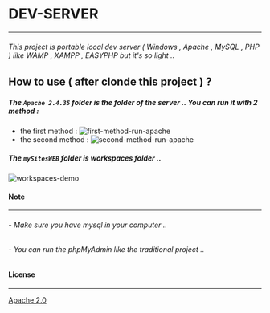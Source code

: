 # DEV-SERVER
---
 ###### This project is portable local dev server  ( Windows , Apache , MySQL , PHP ) like WAMP , XAMPP , EASYPHP but it's so light .. 
## How to use ( after clonde this project ) ?
 ##### The ```Apache 2.4.35``` folder is the folder of the server .. You can run it with 2 method :
 - the first method : 
![first-method-run-apache](https://cdn.fbsbx.com/v/t59.2708-21/54797925_412683782855633_4445787366111576064_n.gif?_nc_cat=108&_nc_ht=cdn.fbsbx.com&oh=93a8d67ed1d7ac28ef03cd32bbd7fafa&oe=5CBC657A)
 - the second method : 
![second-method-run-apache](https://cdn.fbsbx.com/v/t59.2708-21/54527158_2306840539530517_8813799132259942400_n.gif?_nc_cat=105&_nc_ht=cdn.fbsbx.com&oh=4feb93af93fb5192f19e24dd7fdb09ff&oe=5CBCE84B)
  ##### The ```mySitesWEB``` folder is workspaces folder .. 
![workspaces-demo](https://cdn.fbsbx.com/v/t59.2708-21/54527164_437060963771392_7604948035243606016_n.gif?_nc_cat=100&_nc_ht=cdn.fbsbx.com&oh=39acd1a5444ecb1882fe9d2a12d33598&oe=5CBCD2E1)
#### Note 
----
######  - Make sure you have mysql in your computer ..  
###### - You can run the phpMyAdmin like the traditional project ..  

#### License
---
[Apache 2.0](https://choosealicense.com/licenses/apache-2.0/) 

